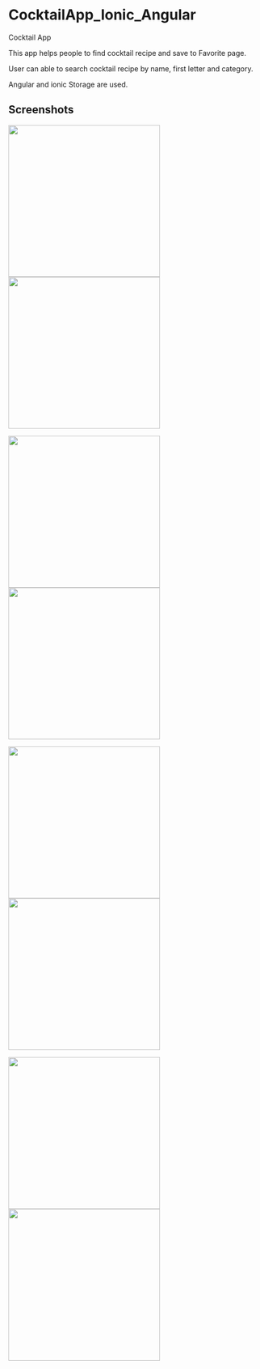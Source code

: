 # CocktailApp_Ionic_Angular

Cocktail App 

This app helps people to find cocktail recipe and save to Favorite page.  

User can able to search cocktail recipe by name, first letter and category. 

Angular and ionic Storage are used.



## Screenshots


<img src="https://user-images.githubusercontent.com/55505154/135707949-17b53911-c0ea-41d4-b1f8-bd9c0cf9f1e2.JPG" width="300"><img src="https://user-images.githubusercontent.com/55505154/135707956-8bdc6bb5-3100-4520-88d5-317c289ed749.JPG" width="300">

<img src="https://user-images.githubusercontent.com/55505154/135707997-82a66be4-3780-44d1-9525-ae0b2acb9b10.JPG" width="300"><img src="https://user-images.githubusercontent.com/55505154/135707968-fcd28f97-f142-49f6-948a-847f00fa5cfe.JPG" width="300">

<img src="https://user-images.githubusercontent.com/55505154/135707975-18842a4e-17f8-4383-978a-10c1ee9ffc7c.JPG" width="300"><img src="https://user-images.githubusercontent.com/55505154/135707988-3708242d-e6ac-478e-9391-6745e86209a8.JPG" width="300">

<img src="https://user-images.githubusercontent.com/55505154/135707999-6e6ad912-04ba-4c0c-8cfe-b7769369a686.JPG" width="300"><img src="https://user-images.githubusercontent.com/55505154/135707994-5a6705af-4b41-48a7-9168-809c065df439.JPG" width="300">

